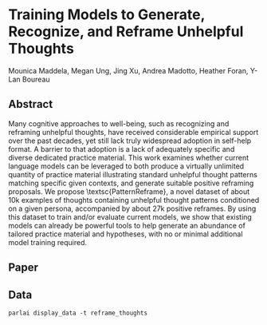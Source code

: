 # Training Models to Generate, Recognize, and Reframe Unhelpful Thoughts

Mounica Maddela, Megan Ung, Jing Xu, Andrea Madotto, Heather Foran, Y-Lan Boureau

## Abstract

Many cognitive approaches to well-being, such as recognizing and reframing unhelpful thoughts, have received considerable empirical support over the past decades, yet still lack truly widespread adoption in self-help format. A barrier to that adoption is a lack of adequately specific and diverse dedicated practice material. This work examines whether current language models can be leveraged to  both produce a virtually unlimited quantity of practice material illustrating standard unhelpful thought patterns matching specific given contexts, and generate suitable positive reframing proposals. We propose \textsc{PatternReframe}, a novel dataset of about 10k examples of thoughts containing unhelpful thought patterns conditioned on a given persona, accompanied by about 27k positive reframes. By using this dataset to train and/or evaluate current models, we show that existing models can already be powerful tools to help generate an abundance of tailored practice material and hypotheses, with no or minimal additional model training required.

## Paper



## Data

```
parlai display_data -t reframe_thoughts
```
